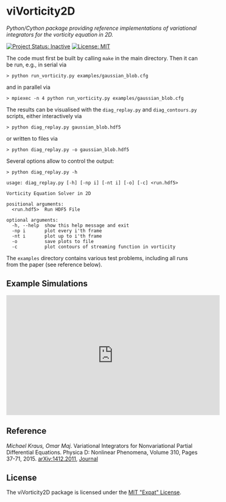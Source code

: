 
# viVorticity2D

*Python/Cython package providing reference implementations of variational integrators for the vorticity equation in 2D.*

[![Project Status: Inactive](http://www.repostatus.org/badges/latest/inactive.svg)](http://www.repostatus.org/#inactive)
[![License: MIT](https://img.shields.io/badge/license-MIT%20License-blue.svg)](LICENSE.md)


The code must first be built by calling `make` in the main directory.
Then it can be run, e.g., in serial via

```
> python run_vorticity.py examples/gaussian_blob.cfg
```

and in parallel via

```
> mpiexec -n 4 python run_vorticity.py examples/gaussian_blob.cfg
```

The results can be visualised with the `diag_replay.py` and `diag_contours.py` scripts, either interactively via

```
> python diag_replay.py gaussian_blob.hdf5
```

or written to files via

```
> python diag_replay.py -o gaussian_blob.hdf5
```

Several options allow to control the output:

``` 
> python diag_replay.py -h

usage: diag_replay.py [-h] [-np i] [-nt i] [-o] [-c] <run.hdf5>

Vorticity Equation Solver in 2D

positional arguments:
  <run.hdf5>  Run HDF5 File

optional arguments:
  -h, --help  show this help message and exit
  -np i       plot every i'th frame
  -nt i       plot up to i'th frame
  -o          save plots to file
  -c          plot contours of streaming function in vorticity
```

The `examples` directory contains various test problems, including all runs from the paper (see reference below).


## Example Simulations

<iframe width="560" height="315" src="https://www.youtube.com/embed/videoseries?list=PLyiyWhorv9bnKolGYGCnJFgmfa_tVKk9Z" frameborder="0" gesture="media" allowfullscreen></iframe>


## Reference

_Michael Kraus, Omar Maj_. Variational Integrators for Nonvariational Partial Differential Equations. Physica D: Nonlinear Phenomena, Volume 310, Pages 37-71, 2015.
[arXiv:1412.2011](https://arxiv.org/abs/1412.2011),
[Journal](https://dx.doi.org/10.1016/j.physd.2015.08.002)


## License

The viVorticity2D package is licensed under the [MIT "Expat" License](LICENSE.md).
